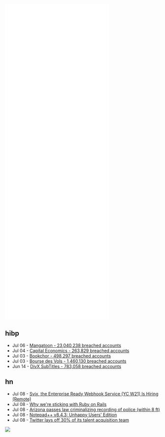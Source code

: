 ![Metrics](https://raw.githubusercontent.com/phixion/phixion/master/metrics.svg)

## hibp

<!--
for https://github.com/phixion/phixion/blob/main/.github/workflows/feeds.yml
-->
<!--START_SECTION:haveibeenpwnd-->
- Jul 06 - [Mangatoon - 23,040,238 breached accounts](https://haveibeenpwned.com/PwnedWebsites#Mangatoon)
- Jul 04 - [Capital Economics - 263,829 breached accounts](https://haveibeenpwned.com/PwnedWebsites#CapialEconomics)
- Jul 03 - [Bookchor - 498,297 breached accounts](https://haveibeenpwned.com/PwnedWebsites#Bookchor)
- Jul 03 - [Bourse des Vols - 1,460,130 breached accounts](https://haveibeenpwned.com/PwnedWebsites#BourseDesVols)
- Jun 14 - [DivX SubTitles - 783,058 breached accounts](https://haveibeenpwned.com/PwnedWebsites#DivXSubTitles)
<!--END_SECTION:haveibeenpwnd-->

## hn

<!--
for https://github.com/phixion/phixion/blob/main/.github/workflows/feeds.yml
-->
<!--START_SECTION:hn-->
- Jul 08 - [Svix, the Enterprise Ready Webhook Service (YC W21) Is Hiring (Remote)](https://www.svix.com/careers/?utm_source=news.ycombinator.com&utm_medium=referral&utm_campaign=hacker-news-jobs)
- Jul 08 - [Why we're sticking with Ruby on Rails](https://about.gitlab.com/blog/2022/07/06/why-were-sticking-with-ruby-on-rails/)
- Jul 08 - [Arizona passes law criminalizing recording of police (within 8 ft)](https://www.usatoday.com/story/news/nation/2022/07/07/arizona-recording-police-illegal/10009423002/)
- Jul 08 - [Notepad++ v8.4.3: Unhappy Users' Edition](https://notepad-plus-plus.org/news/v843-unhappy-users-edition/)
- Jul 08 - [Twitter lays off 30% of its talent acquisition team](https://techcrunch.com/2022/07/07/twitter-layoffs-talent-acquisition/)
<!--END_SECTION:hn-->

<!--
for https://yhype.me
-->
![](https://hit.yhype.me/github/profile?user_id=13013670)
